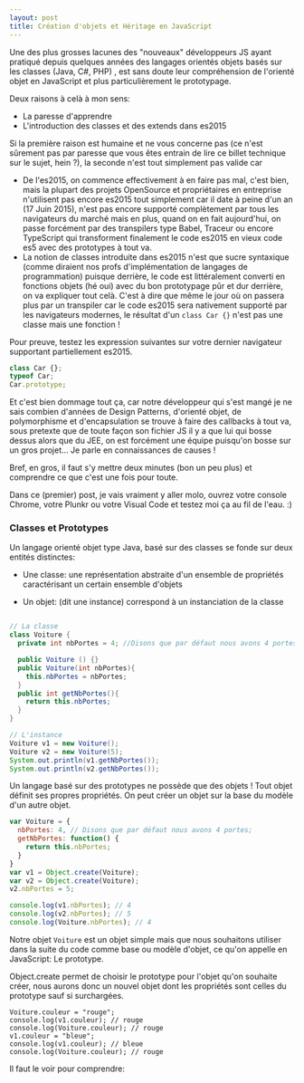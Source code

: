 ```yaml
---
layout: post
title: Création d'objets et Héritage en JavaScript
---
```


Une des plus grosses lacunes des "nouveaux" développeurs JS ayant pratiqué depuis quelques années des langages orientés objets basés sur les classes (Java, C#, PHP) , est sans doute leur compréhension de l'orienté objet en JavaScript et plus particulièrement le prototypage.

Deux raisons à celà à mon sens:

* La paresse d'apprendre
* L'introduction des classes et des extends dans es2015

Si la première raison est humaine et ne vous concerne pas (ce n'est sûrement pas par paresse que vous êtes entrain de lire ce billet technique sur le sujet, hein ?), la seconde n'est tout simplement pas valide car

* De l'es2015, on commence effectivement à en faire pas mal, c'est bien, mais la plupart des projets OpenSource et propriétaires en entreprise n'utilisent pas encore es2015 tout simplement car il date à peine d'un an (17 Juin 2015), n'est pas encore supporté complètement par tous les navigateurs du marché mais en plus, quand on en fait aujourd'hui, on passe forcément par des transpilers type Babel, Traceur ou encore TypeScript qui transforment finalement le code es2015 en vieux code es5 avec des prototypes à tout va.
* La notion de classes introduite dans es2015 n'est que sucre syntaxique (comme diraient nos profs d'implémentation de langages de programmation) puisque derrière, le code est littéralement converti en fonctions objets (hé oui) avec du bon prototypage pûr et dur derrière, on va expliquer tout celà. C'est à dire que même le jour où on passera plus par un transpiler car le code es2015 sera nativement supporté par les navigateurs modernes, le résultat d'un `class Car {}` n'est pas une classe mais une fonction !

Pour preuve, testez les expression suivantes sur votre dernier navigateur supportant partiellement es2015.

```JavaScript
class Car {};
typeof Car;
Car.prototype;
```

Et c'est bien dommage tout ça, car notre développeur qui s'est mangé je ne sais combien d'années de Design Patterns, d'orienté objet, de polymorphisme et d'encapsulation se trouve à faire des callbacks à tout va, sous pretexte que de toute façon son fichier JS il y a que lui qui bosse dessus alors que du JEE, on est forcément une équipe puisqu'on bosse sur un gros projet... Je parle en connaissances de causes !

Bref, en gros, il faut s'y mettre deux minutes (bon un peu plus) et comprendre ce que c'est une fois pour toute.

Dans ce (premier) post, je vais vraiment y aller molo, ouvrez votre console Chrome, votre Plunkr ou votre Visual Code et testez moi ça au fil de l'eau. :)

### Classes et Prototypes

Un langage orienté objet type Java, basé sur des classes se fonde sur deux entités distinctes:

* Une classe: une représentation abstraite d'un ensemble de propriétés caractérisant un certain ensemble d'objets

* Un objet: (dit une instance) correspond à un instanciation de la classe

```Java

// La classe
class Voiture {
  private int nbPortes = 4; //Disons que par défaut nous avons 4 portes;

  public Voiture () {}
  public Voiture(int nbPortes){
    this.nbPortes = nbPortes;
  }
  public int getNbPortes(){
    return this.nbPortes;
  }
}

// L'instance
Voiture v1 = new Voiture();
Voiture v2 = new Voiture(5);
System.out.println(v1.getNbPortes());
System.out.println(v2.getNbPortes());

```

Un langage basé sur des prototypes ne possède que des objets ! Tout objet définit ses propres propriétés. On peut créer un objet sur la base du modèle d'un autre objet.

```JavaScript
var Voiture = {
  nbPortes: 4, // Disons que par défaut nous avons 4 portes;
  getNbPortes: function() {
    return this.nbPortes;
  }
}
var v1 = Object.create(Voiture);
var v2 = Object.create(Voiture);
v2.nbPortes = 5;

console.log(v1.nbPortes); // 4
console.log(v2.nbPortes); // 5
console.log(Voiture.nbPortes); // 4
```

Notre objet `Voiture` est un objet simple mais que nous souhaitons utiliser dans la suite du code comme base ou modèle d'objet, ce qu'on appelle en JavaScript: Le prototype.

Object.create permet de choisir le prototype pour l'objet qu'on souhaite créer, nous aurons donc un nouvel objet dont les propriétés sont celles du prototype sauf si surchargées.

```
Voiture.couleur = "rouge";
console.log(v1.couleur); // rouge
console.log(Voiture.couleur); // rouge
v1.couleur = "bleue";
console.log(v1.couleur); // bleue
console.log(Voiture.couleur); // rouge
```

Il faut le voir pour comprendre:
